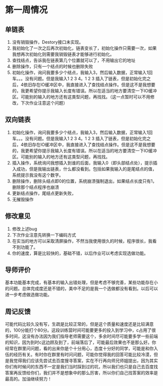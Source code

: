 # 第一周情况

## 单链表

1. 没有销毁操作，Destory接口未实现。
2. 我初始化了一次之后再次初始化，链表变长了，初始化操作只需要一次，如果我想再次初始化则需要我销毁链表才能够进行初始化。
3. 查找结点，告诉我在链表第几个位置就可以了，不用输出它的地址
4. 删除操作，只有一个结点的时候也删除失败
5. 初始化操作，询问我要多少个结点，我输入3，然后输入数据，正常输入1回车。。。没有问题。但是我输入1 2 3 4。1 2 3 插入了链表，但是初始化完之后，4依旧存在IO缓冲区中，我直接进入了查找结点操作。但是这不是我想要的，我更希望你提示我输入长度有错误。所以在适当的地方要清空一下IO缓冲区。可能别的输入的地方还有这类型问题，再找找。（这一点暂时可以不用修改，下次作业注意这个问题）

## 双向链表

1. 初始化操作，询问我要多少个结点，我输入3，然后输入数据，正常输入1回车。。。没有问题。但是我输入1 2 3 4。1 2 3 插入了链表，但是初始化完之后，4依旧存在IO缓冲区中，我直接进入了查找结点操作。但是这不是我想要的，我更希望你提示我输入长度有错误。所以在适当的地方要清空一下IO缓冲区。可能别的输入的地方还有这类型问题，再找找。
2. 插入操作，系统询问我想插入到谁的后面，我输入0（即头部结点处），提示插入成功，但是我输出链表，什么都没看到。包括如果我输入的是尾结点的值，系统提示我没有这个数字。
3. 删除操作，删除头结点即0的位置，系统崩溃强制退出，如果结点长度只有1，删除那个结点程序也崩溃
4. 更新结点操作，尾结点更新失败，
5. 无摧毁操作

## 修改意见

1. 修改上述bug
2. 下次作业注意先转换一下编码方式
3. 在实当的地方可以采取清屏操作，不然当我使用很久的时候，程序很长，我看不到功能了。
4. 你的速度，算是比较快的，基础不错，以后作业可以考虑实现选做功能。

## 导师评价

基本功能基本完成，有基本的输入出错处理，但是考虑不够完善，某些功能存在小的问题。总体完成度还是不错的，美中不足的是我一个选做都没有看到。以后可以进一步考虑做选做功能。

## 周记反馈

可能代码比较久没有写，生疏是比较正常的，但是这个质量和速度还是比较满意的，100分能打个80分。这段训练营时间可能要更多的投入到学习中，c占用了很多时间，这没有办法因为我们指导老师需要这个，多余时间尽可能要多学一些前端的知识，因为到时c这边顾及到了，前端落后了，可能最后效果也不是那么好。你经常在群里问问题，看的出来你是个十分用心，态度十分好的同学，可能是和你入伍的经历有关。有时你在群里有时问问题，可能你觉得我的回答可能比较冷漠，但是我觉得我们应该先尝试去百度搜寻答案，实在不行再向师兄师姐提出，因为其实你们有时候问的东西不一定是我们当时踩到过的坑，所以我们也只是自己去百度找答案再反馈给你们，我们并不是想象中的那么厉害，所以你们自己找答案的效率是最高的。加油继续努力！

